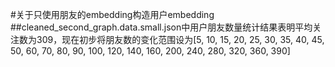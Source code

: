 #关于只使用朋友的embedding构造用户embedding
##cleaned_second_graph.data.small.json中用户朋友数量统计结果表明平均关注数为309，现在初步将朋友数的变化范围设为[5, 10, 15, 20, 25, 30, 35, 40, 45, 50, 60, 70, 80, 90, 100, 120, 140, 160, 200, 240, 280, 320, 360, 390]
